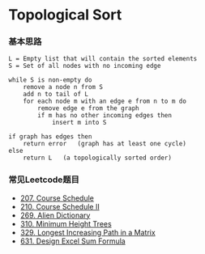 # Topological Sort

### 基本思路

```
L = Empty list that will contain the sorted elements
S = Set of all nodes with no incoming edge

while S is non-empty do
    remove a node n from S
    add n to tail of L
    for each node m with an edge e from n to m do
        remove edge e from the graph
        if m has no other incoming edges then
            insert m into S

if graph has edges then
    return error   (graph has at least one cycle)
else 
    return L   (a topologically sorted order)
```

### 常见Leetcode题目

* [207. Course Schedule](https://leetcode.com/problems/course-schedule)
* [210. Course Schedule II](https://leetcode.com/problems/course-schedule-ii)
* [269. Alien Dictionary](https://leetcode.com/problems/alien-dictionary)
* [310. Minimum Height Trees](https://leetcode.com/problems/minimum-height-trees)
* [329. Longest Increasing Path in a Matrix](https://leetcode.com/problems/longest-increasing-path-in-a-matrix)
* [631. Design Excel Sum Formula](https://leetcode.com/problems/design-excel-sum-formula)
